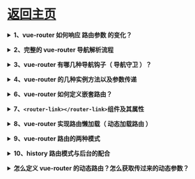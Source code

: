 # [返回主页](https://github.com/yisainan/web-interview/blob/master/README.md)

<b><details><summary>1、vue-router 如何响应 路由参数 的变化？</summary></b>

答案：

</details>

<b><details><summary>2、完整的 vue-router 导航解析流程</summary></b>

答案：

</details>

<b><details><summary>3、vue-router 有哪几种导航钩子（ 导航守卫 ）？</summary></b>

答案：

</details>

<b><details><summary>4、vue-router 的几种实例方法以及参数传递</summary></b>

答案：

</details>

<b><details><summary>6、vue-router 如何定义嵌套路由？</summary></b>

答案：

</details>

<b><details><summary>7、`<router-link></router-link>`组件及其属性</summary></b>

答案：

</details>

<b><details><summary>8、vue-router 实现路由懒加载（ 动态加载路由 ）</summary></b>

答案：

[参考](https://segmentfault.com/a/1190000011519350)

</details>

<b><details><summary>9、vue-router 路由的两种模式</summary></b>

答案：

hash history

</details>

<b><details><summary>10、history 路由模式与后台的配合</summary></b>

答案：

</details>

<b><details><summary>怎么定义 vue-router 的动态路由？怎么获取传过来的动态参数？ </summary></b>

答案：

答：在 router 目录下的 index.js 文件中，对 path 属性加上/:id。 使用 router 对象的 params.id

</details>
